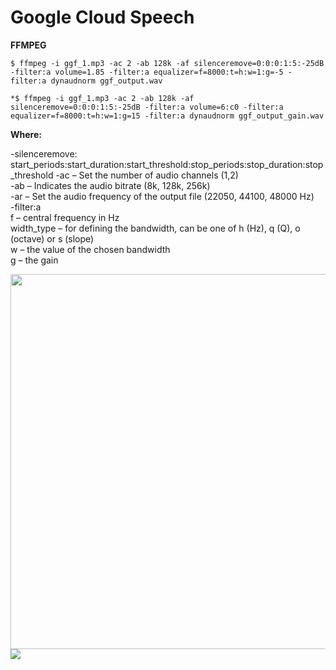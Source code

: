 # Google Cloud Speech

<b>FFMPEG</b>  

```
$ ffmpeg -i ggf_1.mp3 -ac 2 -ab 128k -af silenceremove=0:0:0:1:5:-25dB -filter:a volume=1.85 -filter:a equalizer=f=8000:t=h:w=1:g=-5 -filter:a dynaudnorm ggf_output.wav

*$ ffmpeg -i ggf_1.mp3 -ac 2 -ab 128k -af silenceremove=0:0:0:1:5:-25dB -filter:a volume=6:c0 -filter:a equalizer=f=8000:t=h:w=1:g=15 -filter:a dynaudnorm ggf_output_gain.wav

```
<b>Where:</b>  

-silenceremove: start_periods:start_duration:start_threshold:stop_periods:stop_duration:stop_threshold
-ac – Set the number of audio channels (1,2)  
-ab – Indicates the audio bitrate (8k, 128k, 256k)  
-ar – Set the audio frequency of the output file (22050, 44100, 48000 Hz)  
-filter:a  
f – central frequency in Hz  
width_type – for defining the bandwidth, can be one of h (Hz), q (Q), o (octave) or s (slope)  
w – the value of the chosen bandwidth  
g – the gain  

<img src=https://github.com/RubensZimbres/Repo-2019/blob/master/Google-Cloud-Speech/audio_ggf0.png width="865" height="600">  

<img src=https://github.com/RubensZimbres/Repo-2019/blob/master/Google-Cloud-Speech/ffmpeg_analysis.png>
